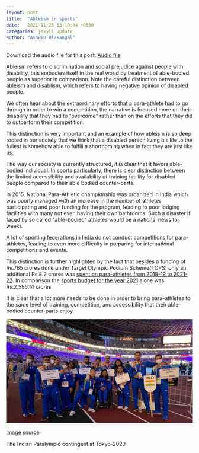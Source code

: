 ```yaml
---
layout: post
title:  "Ableism in sports"
date:   2021-11-25 13:10:04 +0530
categories: jekyll update
author: "Ashwin Olakangal"
---
```


Download the audio file for this post: [Audio file](assets/audio/ableism-in-sports.mp3)

Ableism refers to discrimination and social prejudice against people with disability, this embodies itself in the real world by treatment of able-bodied people as superior in comparison.  Note the careful distinction between ableism and disablism, which refers to having negative opinion of disabled people.

We often hear about the extraordinary efforts that a para-athlete had to go through in order to win a competition, the narrative is focused more on their disability that they had to "overcome" rather than on the efforts that they did to outperform their competition.

This distinction is very important and an example of how ableism is so deep rooted in our society that we think that a disabled person living his
life to the fullest is somehow able to fulfill a shortcoming when in fact they are just like us. 

The way our society is currently structured, it is clear that it favors able-bodied individual. In sports particularly, there is clear distinction between the limited accessibility and availability of training facility for disabled people compared to their able bodied counter-parts.

In 2015, National Para-Athletic championship was organized in India which was poorly managed with an increase in the number of athletes participating and poor funding for the program, leading to poor lodging facilities with many not even having their own bathrooms. Such a disaster if faced by so called "able-bodied" athletes would be a national news for weeks.

A lot of sporting federations in India do not conduct competitions for para-athletes, leading to even more difficulty in preparing for international competitions and events. 

This distinction is further highlighted by the fact that besides a funding of Rs.765 crores done under Target Olympic Podium Scheme(TOPS) only an additional Rs.8.2 crores was [spent on para-athletes from 2018-19 to 2021-22](https://indianexpress.com/article/sports/sport-others/behind-paralympics-glitter-govt-push-pvt-effort-better-training-7491000/). In comparison the [sports budget for the year 2021](https://www.indiatoday.in/sports/other-sports/story/government-slashes-2021-22-sports-budget-by-rs-230-78-crore-khelo-india-sees-biggest-reduction-1764898-2021-02-01) alone was Rs.2,596.14 crores.

It is clear that a lot more needs to be done in order to bring para-athletes to the same level of training, competition, and accessibility that
their able-bodied counter-parts enjoy.

![paralympics]( /assets/images/Paralympics.jpg)

[image source](https://indianexpress.com/article/sports/sport-others/meet-indias-19-tokyo-paralympics-medallists-7491756/)

The Indian Paralympic contingent at Tokyo-2020
